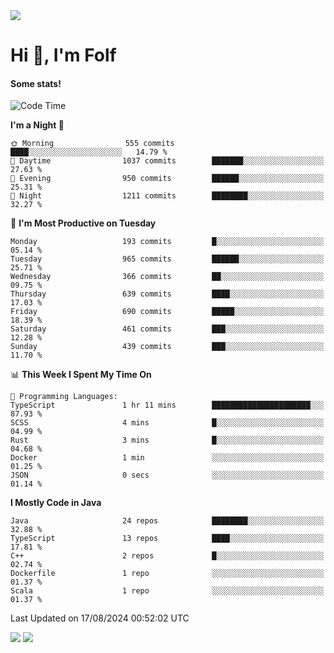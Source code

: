 <img src="https://komarev.com/ghpvc/?username=itsfolf"/>
<h1>Hi 👋, I'm Folf</h1>


#### Some stats!
<!--START_SECTION:waka-->
![Code Time](http://img.shields.io/badge/Code%20Time-2%2C276%20hrs%2010%20mins-blue)

**I'm a Night 🦉** 

```text
🌞 Morning                555 commits         ████░░░░░░░░░░░░░░░░░░░░░   14.79 % 
🌆 Daytime                1037 commits        ███████░░░░░░░░░░░░░░░░░░   27.63 % 
🌃 Evening                950 commits         ██████░░░░░░░░░░░░░░░░░░░   25.31 % 
🌙 Night                  1211 commits        ████████░░░░░░░░░░░░░░░░░   32.27 % 
```
📅 **I'm Most Productive on Tuesday** 

```text
Monday                   193 commits         █░░░░░░░░░░░░░░░░░░░░░░░░   05.14 % 
Tuesday                  965 commits         ██████░░░░░░░░░░░░░░░░░░░   25.71 % 
Wednesday                366 commits         ██░░░░░░░░░░░░░░░░░░░░░░░   09.75 % 
Thursday                 639 commits         ████░░░░░░░░░░░░░░░░░░░░░   17.03 % 
Friday                   690 commits         █████░░░░░░░░░░░░░░░░░░░░   18.39 % 
Saturday                 461 commits         ███░░░░░░░░░░░░░░░░░░░░░░   12.28 % 
Sunday                   439 commits         ███░░░░░░░░░░░░░░░░░░░░░░   11.70 % 
```


📊 **This Week I Spent My Time On** 

```text
💬 Programming Languages: 
TypeScript               1 hr 11 mins        ██████████████████████░░░   87.93 % 
SCSS                     4 mins              █░░░░░░░░░░░░░░░░░░░░░░░░   04.99 % 
Rust                     3 mins              █░░░░░░░░░░░░░░░░░░░░░░░░   04.68 % 
Docker                   1 min               ░░░░░░░░░░░░░░░░░░░░░░░░░   01.25 % 
JSON                     0 secs              ░░░░░░░░░░░░░░░░░░░░░░░░░   01.14 % 
```

**I Mostly Code in Java** 

```text
Java                     24 repos            ████████░░░░░░░░░░░░░░░░░   32.88 % 
TypeScript               13 repos            ████░░░░░░░░░░░░░░░░░░░░░   17.81 % 
C++                      2 repos             █░░░░░░░░░░░░░░░░░░░░░░░░   02.74 % 
Dockerfile               1 repo              ░░░░░░░░░░░░░░░░░░░░░░░░░   01.37 % 
Scala                    1 repo              ░░░░░░░░░░░░░░░░░░░░░░░░░   01.37 % 
```




 Last Updated on 17/08/2024 00:52:02 UTC
<!--END_SECTION:waka-->
<a src="https://discord.com/users/1090088995976925305"><img src="https://lanyard-profile-readme.vercel.app/api/1090088995976925305"/></a></td> 
<img src="https://hit.yhype.me/github/profile?user_id=9268058"/>
